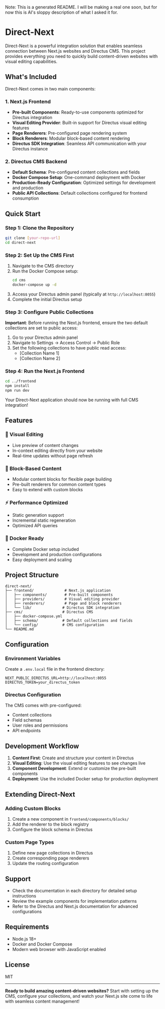 Note: This is a generated README. I will be making a real one soon, but for now this is AI's sloppy description of what I asked it for.

# Direct-Next

Direct-Next is a powerful integration solution that enables seamless connection between Next.js websites and Directus CMS. This project provides everything you need to quickly build content-driven websites with visual editing capabilities.

## What's Included

Direct-Next comes in two main components:

### 1. Next.js Frontend

- **Pre-built Components**: Ready-to-use components optimized for Directus integration
- **Visual Editing Provider**: Built-in support for Directus visual editing features
- **Page Renderers**: Pre-configured page rendering system
- **Block Renderers**: Modular block-based content rendering
- **Directus SDK Integration**: Seamless API communication with your Directus instance

### 2. Directus CMS Backend

- **Default Schema**: Pre-configured content collections and fields
- **Docker Compose Setup**: One-command deployment with Docker
- **Production-Ready Configuration**: Optimized settings for development and production
- **Public API Collections**: Default collections configured for frontend consumption

## Quick Start

### Step 1: Clone the Repository

```bash
git clone [your-repo-url]
cd direct-next
```

### Step 2: Set Up the CMS First

1. Navigate to the CMS directory
2. Run the Docker Compose setup:
   ```bash
   cd cms
   docker-compose up -d
   ```
3. Access your Directus admin panel (typically at `http://localhost:8055`)
4. Complete the initial Directus setup

### Step 3: Configure Public Collections

**Important**: Before running the Next.js frontend, ensure the two default collections are set to public access:

1. Go to your Directus admin panel
2. Navigate to Settings → Access Control → Public Role
3. Set the following collections to have public read access:
   - [Collection Name 1]
   - [Collection Name 2]

### Step 4: Run the Next.js Frontend

```bash
cd ../frontend
npm install
npm run dev
```

Your Direct-Next application should now be running with full CMS integration!

## Features

### 🎨 Visual Editing

- Live preview of content changes
- In-context editing directly from your website
- Real-time updates without page refresh

### 🧱 Block-Based Content

- Modular content blocks for flexible page building
- Pre-built renderers for common content types
- Easy to extend with custom blocks

### ⚡ Performance Optimized

- Static generation support
- Incremental static regeneration
- Optimized API queries

### 🐳 Docker Ready

- Complete Docker setup included
- Development and production configurations
- Easy deployment and scaling

## Project Structure

```
direct-next/
├── frontend/              # Next.js application
│   ├── components/        # Pre-built components
│   ├── providers/         # Visual editing provider
│   ├── renderers/         # Page and block renderers
│   └── lib/              # Directus SDK integration
├── cms/                  # Directus CMS
│   ├── docker-compose.yml
│   ├── schema/           # Default collections and fields
│   └── config/           # CMS configuration
└── README.md
```

## Configuration

### Environment Variables

Create a `.env.local` file in the frontend directory:

```env
NEXT_PUBLIC_DIRECTUS_URL=http://localhost:8055
DIRECTUS_TOKEN=your_directus_token
```

### Directus Configuration

The CMS comes with pre-configured:

- Content collections
- Field schemas
- User roles and permissions
- API endpoints

## Development Workflow

1. **Content First**: Create and structure your content in Directus
2. **Visual Editing**: Use the visual editing features to see changes live
3. **Component Development**: Extend or customize the pre-built components
4. **Deployment**: Use the included Docker setup for production deployment

## Extending Direct-Next

### Adding Custom Blocks

1. Create a new component in `frontend/components/blocks/`
2. Add the renderer to the block registry
3. Configure the block schema in Directus

### Custom Page Types

1. Define new page collections in Directus
2. Create corresponding page renderers
3. Update the routing configuration

## Support

- Check the documentation in each directory for detailed setup instructions
- Review the example components for implementation patterns
- Refer to the Directus and Next.js documentation for advanced configurations

## Requirements

- Node.js 18+
- Docker and Docker Compose
- Modern web browser with JavaScript enabled

## License

MIT

---

**Ready to build amazing content-driven websites?** Start with setting up the CMS, configure your collections, and watch your Next.js site come to life with seamless content management!
